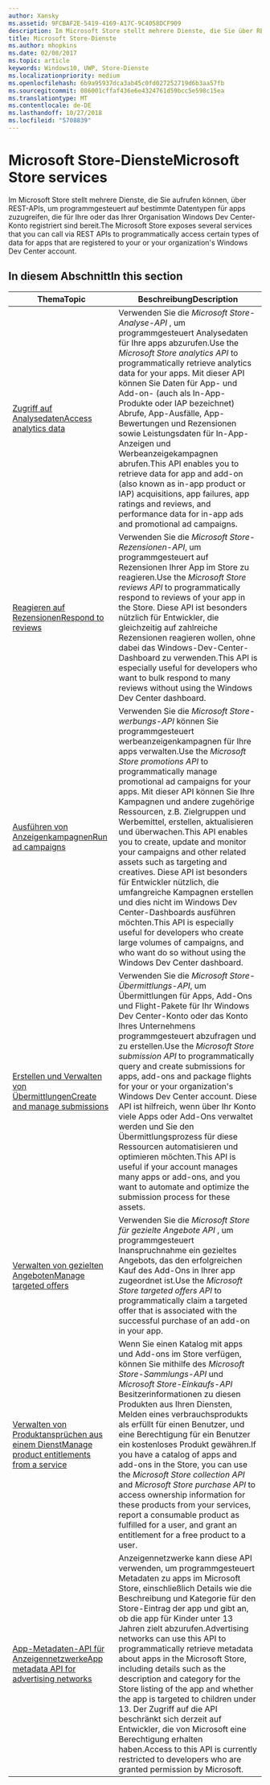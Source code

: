 ```yaml
---
author: Xansky
ms.assetid: 9FCBAF2E-5419-4169-A17C-9C4058DCF909
description: Im Microsoft Store stellt mehrere Dienste, die Sie über REST-APIs, um programmgesteuert auf bestimmte Datentypen für apps zuzugreifen, die für Ihre oder das Ihrer Organisation registriert sind aufrufen können '' s Windows Dev Center-Konto.
title: Microsoft Store-Dienste
ms.author: mhopkins
ms.date: 02/08/2017
ms.topic: article
keywords: Windows10, UWP, Store-Dienste
ms.localizationpriority: medium
ms.openlocfilehash: 6b9a95937dca3ab45c0fd027252719d6b3aa57fb
ms.sourcegitcommit: 086001cffaf436e6e4324761d59bcc5e598c15ea
ms.translationtype: MT
ms.contentlocale: de-DE
ms.lasthandoff: 10/27/2018
ms.locfileid: "5708839"
---
```

# <a name="microsoft-store-services"></a><span data-ttu-id="c7348-104">Microsoft Store-Dienste</span><span class="sxs-lookup"><span data-stu-id="c7348-104">Microsoft Store services</span></span>

<span data-ttu-id="c7348-105">Im Microsoft Store stellt mehrere Dienste, die Sie aufrufen können, über REST-APIs, um programmgesteuert auf bestimmte Datentypen für apps zuzugreifen, die für Ihre oder das Ihrer Organisation Windows Dev Center-Konto registriert sind bereit.</span><span class="sxs-lookup"><span data-stu-id="c7348-105">The Microsoft Store exposes several services that you can call via REST APIs to programmatically access certain types of data for apps that are registered to your or your organization's Windows Dev Center account.</span></span>

## <a name="in-this-section"></a><span data-ttu-id="c7348-106">In diesem Abschnitt</span><span class="sxs-lookup"><span data-stu-id="c7348-106">In this section</span></span>


| <span data-ttu-id="c7348-107">Thema</span><span class="sxs-lookup"><span data-stu-id="c7348-107">Topic</span></span>            | <span data-ttu-id="c7348-108">Beschreibung</span><span class="sxs-lookup"><span data-stu-id="c7348-108">Description</span></span>                 |
|------------------|-----------------------------|
| [<span data-ttu-id="c7348-109">Zugriff auf Analysedaten</span><span class="sxs-lookup"><span data-stu-id="c7348-109">Access analytics data</span></span>](access-analytics-data-using-windows-store-services.md) | <span data-ttu-id="c7348-110">Verwenden Sie die *Microsoft Store-Analyse-API* , um programmgesteuert Analysedaten für Ihre apps abzurufen.</span><span class="sxs-lookup"><span data-stu-id="c7348-110">Use the *Microsoft Store analytics API* to programmatically retrieve analytics data for your apps.</span></span> <span data-ttu-id="c7348-111">Mit dieser API können Sie Daten für App- und Add-on- (auch als In-App-Produkte oder IAP bezeichnet) Abrufe, App-Ausfälle, App-Bewertungen und Rezensionen sowie Leistungsdaten für In-App-Anzeigen und Werbeanzeigekampagnen abrufen.</span><span class="sxs-lookup"><span data-stu-id="c7348-111">This API enables you to retrieve data for app and add-on (also known as in-app product or IAP) acquisitions, app failures, app ratings and reviews, and performance data for in-app ads and promotional ad campaigns.</span></span> |
| [<span data-ttu-id="c7348-112">Reagieren auf Rezensionen</span><span class="sxs-lookup"><span data-stu-id="c7348-112">Respond to reviews</span></span>](respond-to-reviews-using-windows-store-services.md) | <span data-ttu-id="c7348-113">Verwenden Sie die *Microsoft Store-Rezensionen-API*, um programmgesteuert auf Rezensionen Ihrer App im Store zu reagieren.</span><span class="sxs-lookup"><span data-stu-id="c7348-113">Use the *Microsoft Store reviews API* to programmatically respond to reviews of your app in the Store.</span></span> <span data-ttu-id="c7348-114">Diese API ist besonders nützlich für Entwickler, die gleichzeitig auf zahlreiche Rezensionen reagieren wollen, ohne dabei das Windows-Dev-Center-Dashboard zu verwenden.</span><span class="sxs-lookup"><span data-stu-id="c7348-114">This API is especially useful for developers who want to bulk respond to many reviews without using the Windows Dev Center dashboard.</span></span>  |
| [<span data-ttu-id="c7348-115">Ausführen von Anzeigenkampagnen</span><span class="sxs-lookup"><span data-stu-id="c7348-115">Run ad campaigns</span></span>](run-ad-campaigns-using-windows-store-services.md) | <span data-ttu-id="c7348-116">Verwenden Sie die *Microsoft Store-werbungs-API* können Sie programmgesteuert werbeanzeigenkampagnen für Ihre apps verwalten.</span><span class="sxs-lookup"><span data-stu-id="c7348-116">Use the *Microsoft Store promotions API* to programmatically manage promotional ad campaigns for your apps.</span></span> <span data-ttu-id="c7348-117">Mit dieser API können Sie Ihre Kampagnen und andere zugehörige Ressourcen, z.B. Zielgruppen und Werbemittel, erstellen, aktualisieren und überwachen.</span><span class="sxs-lookup"><span data-stu-id="c7348-117">This API enables you to create, update and monitor your campaigns and other related assets such as targeting and creatives.</span></span> <span data-ttu-id="c7348-118">Diese API ist besonders für Entwickler nützlich, die umfangreiche Kampagnen erstellen und dies nicht im Windows Dev Center-Dashboards ausführen möchten.</span><span class="sxs-lookup"><span data-stu-id="c7348-118">This API is especially useful for developers who create large volumes of campaigns, and who want do so without using the Windows Dev Center dashboard.</span></span> |
| [<span data-ttu-id="c7348-119">Erstellen und Verwalten von Übermittlungen</span><span class="sxs-lookup"><span data-stu-id="c7348-119">Create and manage submissions</span></span>](create-and-manage-submissions-using-windows-store-services.md) | <span data-ttu-id="c7348-120">Verwenden Sie die *Microsoft Store-Übermittlungs-API*, um Übermittlungen für Apps, Add-Ons und Flight-Pakete für Ihr Windows Dev Center-Konto oder das Konto Ihres Unternehmens programmgesteuert abzufragen und zu erstellen.</span><span class="sxs-lookup"><span data-stu-id="c7348-120">Use the *Microsoft Store submission API* to programmatically query and create submissions for apps, add-ons and package flights for your or your organization's Windows Dev Center account.</span></span> <span data-ttu-id="c7348-121">Diese API ist hilfreich, wenn über Ihr Konto viele Apps oder Add-Ons verwaltet werden und Sie den Übermittlungsprozess für diese Ressourcen automatisieren und optimieren möchten.</span><span class="sxs-lookup"><span data-stu-id="c7348-121">This API is useful if your account manages many apps or add-ons, and you want to automate and optimize the submission process for these assets.</span></span> |
| [<span data-ttu-id="c7348-122">Verwalten von gezielten Angeboten</span><span class="sxs-lookup"><span data-stu-id="c7348-122">Manage targeted offers</span></span> ](manage-targeted-offers-using-windows-store-services.md) | <span data-ttu-id="c7348-123">Verwenden Sie die *Microsoft Store für gezielte Angebote API* , um programmgesteuert Inanspruchnahme ein gezieltes Angebots, das den erfolgreichen Kauf des Add-Ons in Ihrer app zugeordnet ist.</span><span class="sxs-lookup"><span data-stu-id="c7348-123">Use the *Microsoft Store targeted offers API* to programmatically claim a targeted offer that is associated with the successful purchase of an add-on in your app.</span></span> |
| [<span data-ttu-id="c7348-124">Verwalten von Produktansprüchen aus einem Dienst</span><span class="sxs-lookup"><span data-stu-id="c7348-124">Manage product entitlements from a service</span></span>](view-and-grant-products-from-a-service.md)  | <span data-ttu-id="c7348-125">Wenn Sie einen Katalog mit apps und Add-ons im Store verfügen, können Sie mithilfe des *Microsoft Store-Sammlungs-API* und *Microsoft Store-Einkaufs-API* Besitzerinformationen zu diesen Produkten aus Ihren Diensten, Melden eines verbrauchsprodukts als erfüllt für einen Benutzer, und eine Berechtigung für ein Benutzer ein kostenloses Produkt gewähren.</span><span class="sxs-lookup"><span data-stu-id="c7348-125">If you have a catalog of apps and add-ons in the Store, you can use the *Microsoft Store collection API* and *Microsoft Store purchase API* to access ownership information for these products from your services, report a consumable product as fulfilled for a user, and grant an entitlement for a free product to a user.</span></span>  |
| [<span data-ttu-id="c7348-126">App-Metadaten-API für Anzeigennetzwerke</span><span class="sxs-lookup"><span data-stu-id="c7348-126">App metadata API for advertising networks</span></span>](app-metadata-api-for-advertising-networks.md)  | <span data-ttu-id="c7348-127">Anzeigennetzwerke kann diese API verwenden, um programmgesteuert Metadaten zu apps im Microsoft Store, einschließlich Details wie die Beschreibung und Kategorie für den Store-Eintrag der app und gibt an, ob die app für Kinder unter 13 Jahren zielt abzurufen.</span><span class="sxs-lookup"><span data-stu-id="c7348-127">Advertising networks can use this API to programmatically retrieve metadata about apps in the Microsoft Store, including details such as the description and category for the Store listing of the app and whether the app is targeted to children under 13.</span></span> <span data-ttu-id="c7348-128">Der Zugriff auf die API beschränkt sich derzeit auf Entwickler, die von Microsoft eine Berechtigung erhalten haben.</span><span class="sxs-lookup"><span data-stu-id="c7348-128">Access to this API is currently restricted to developers who are granted permission by Microsoft.</span></span>  |
